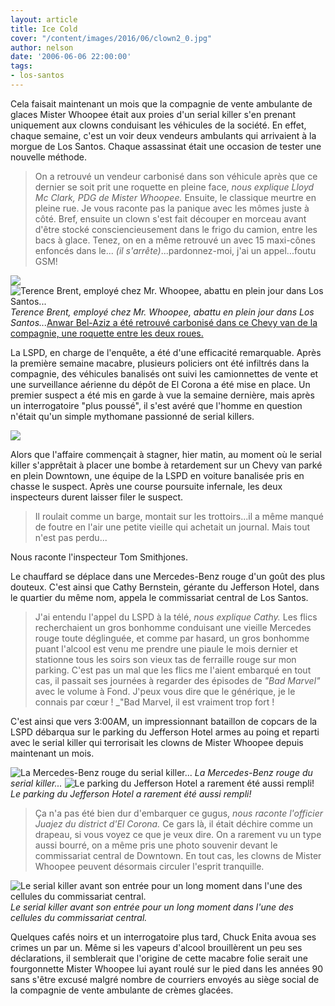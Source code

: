 ```yaml
---
layout: article
title: Ice Cold
cover: "/content/images/2016/06/clown2_0.jpg"
author: nelson
date: '2006-06-06 22:00:00'
tags:
- los-santos
---
```


Cela faisait maintenant un mois que la compagnie de vente ambulante de glaces Mister Whoopee était aux proies d'un serial killer s'en prenant uniquement aux clowns conduisant les véhicules de la société. En effet, chaque semaine, c'est un voir deux vendeurs ambulants qui arrivaient à la morgue de Los Santos. Chaque assassinat était une occasion de tester une nouvelle méthode.

> On a retrouvé un vendeur carbonisé dans son véhicule après que ce dernier se soit prit une roquette en pleine face, _nous explique Lloyd Mc Clark, PDG de Mister Whoopee._ Ensuite, le classique meurtre en pleine rue. Je vous raconte pas la panique avec les mômes juste à côté. Bref, ensuite un clown s'est fait découper en morceau avant d'être stocké consciencieusement dans le frigo du camion, entre les bacs à glace. Tenez, on en a même retrouvé un avec 15 maxi-cônes enfoncés dans le... _(il s'arrête)_...pardonnez-moi, j'ai un appel...foutu GSM!

![](/content/images/2005/01/clownlol.jpg)
![Terence Brent, employé chez Mr. Whoopee, abattu en plein jour dans Los Santos...](/content/images/2005/01/clown2.jpg)
_Terence Brent, employé chez Mr. Whoopee, abattu en plein jour dans Los Santos..._[Anwar Bel-Aziz a été retrouvé carbonisé dans ce Chevy van de la compagnie, une roquette entre les deux roues.](/content/images/2005/01/burned1.jpg)

La LSPD, en charge de l'enquête, a été d'une efficacité remarquable. Après la première semaine macabre, plusieurs policiers ont été infiltrés dans la compagnie, des véhicules banalisés ont suivi les camionnettes de vente et une surveillance aérienne du dépôt de El Corona a été mise en place. Un premier suspect a été mis en garde à vue la semaine dernière, mais après un interrogatoire "plus poussé", il s'est avéré que l'homme en question n'était qu'un simple mythomane passionné de serial killers.

![](/content/images/2005/01/depot1.jpg)

Alors que l'affaire commençait à stagner, hier matin, au moment où le serial killer s'apprêtait à placer une bombe à retardement sur un Chevy van parké en plein Downtown, une équipe de la LSPD en voiture banalisée pris en chasse le suspect. Après une course poursuite infernale, les deux inspecteurs durent laisser filer le suspect.

> Il roulait comme un barge, montait sur les trottoirs...il a même manqué de foutre en l'air une petite vieille qui achetait un journal. Mais tout n'est pas perdu...

Nous raconte l'inspecteur Tom Smithjones.

Le chauffard se déplace dans une Mercedes-Benz rouge d'un goût des plus douteux. C'est ainsi que Cathy Bernstein, gérante du Jefferson Hotel, dans le quartier du même nom, appela le commissariat central de Los Santos.

> J'ai entendu l'appel du LSPD à la télé, _nous explique Cathy._ Les flics recherchaient un gros bonhomme conduisant une vieille Mercedes rouge toute déglinguée, et comme par hasard, un gros bonhomme puant l'alcool est venu me prendre une piaule le mois dernier et stationne tous les soirs son vieux tas de ferraille rouge sur mon parking. C'est pas un mal que les flics me l'aient embarqué en tout cas, il passait ses journées à regarder des épisodes de _"Bad Marvel"_ avec le volume à Fond. J'peux vous dire que le générique, je le connais par cœur ! \_"Bad Marvel, il est vraiment trop fort !

C'est ainsi que vers 3:00AM, un impressionnant bataillon de copcars de la LSPD débarqua sur le parking du Jefferson Hotel armes au poing et reparti avec le serial killer qui terrorisait les clowns de Mister Whoopee depuis maintenant un mois.

![La Mercedes-Benz rouge du serial killer...](/content/images/2005/01/merco2.jpg)
_La Mercedes-Benz rouge du serial killer..._[](/content/images/2005/01/parking.jpg)
![Le parking du Jefferson Hotel a rarement été aussi rempli!](/content/images/2005/01/parking4.jpg)
_Le parking du Jefferson Hotel a rarement été aussi rempli!_

> Ça n'a pas été bien dur d'embarquer ce gugus, _nous raconte l'officier Juajez du district d'El Corona._ Ce gars là, il était déchire comme un drapeau, si vous voyez ce que je veux dire. On a rarement vu un type aussi bourré, on a même pris une photo souvenir devant le commissariat central de Downtown. En tout cas, les clowns de Mister Whoopee peuvent désormais circuler l'esprit tranquille.

![Le serial killer avant son entrée pour un long moment dans l'une des cellules du commissariat central.](/content/images/2005/01/drunk.jpg)
_Le serial killer avant son entrée pour un long moment dans l'une des cellules du commissariat central._

Quelques cafés noirs et un interrogatoire plus tard, Chuck Enita avoua ses crimes un par un. Même si les vapeurs d'alcool brouillèrent un peu ses déclarations, il semblerait que l'origine de cette macabre folie serait une fourgonnette Mister Whoopee lui ayant roulé sur le pied dans les années 90 sans s'être excusé malgré nombre de courriers envoyés au siège social de la compagnie de vente ambulante de crèmes glacées.

<!--kg-card-end: markdown-->
